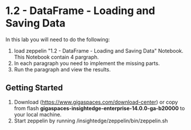 # 1.2 - DataFrame - Loading and Saving Data

In this lab you will need to do the following:
1. load zeppelin "1.2 - DataFrame - Loading and Saving Data" Notebook. This Notebook contain 4 pargraph.
2. In each paragraph you need to implement the missing parts.
3. Run the paragraph and view the results.

## Getting Started

1. Download (https://www.gigaspaces.com/download-center) or copy from flash <B>gigaspaces-insightedge-enterprise-14.0.0-ga-b20000</B> to your local machine.
2. Start zeppelin by running <IE-HOME>/insightedge/zeppelin/bin/zeppelin.sh
